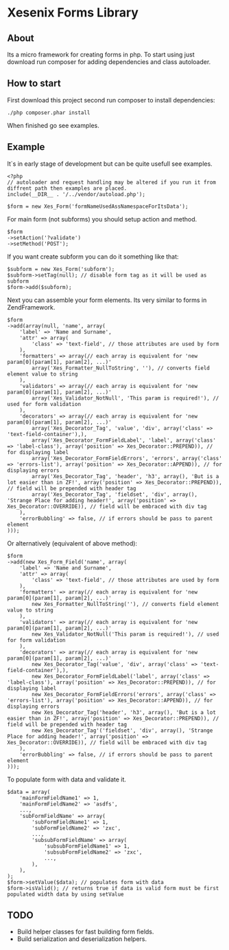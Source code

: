 Xesenix Forms Library
====================

About
---------------------

Its a micro framework for creating forms in php.
To start using just download run composer for adding dependencies and class autoloader.


How to start
---------------------

First download this project second run composer to install dependencies:

	./php composer.phar install

When finished go see examples.


Example
---------------------

It`s in early stage of development but can be quite usefull see examples.

	<?php
	// autoloader and request handling may be altered if you run it from diffrent path then examples are placed.
	include(__DIR__ . '/../vendor/autoload.php');
	
	$form = new Xes_Form('formNameUsedAssNamespaceForItsData');

For main form (not subforms) you should setup action and method. 

	$form
	->setAction('?validate')
	->setMethod('POST');

If you want create subform you can do it something like that:

	$subform = new Xes_Form('subform');
	$subform->setTag(null); // disable form tag as it will be used as subform
	$form->add($subform);

Next you can assemble your form elements. Its very similar to forms in ZendFramework.

	$form
	->add(array(null, 'name', array(
		'label' => 'Name and Surname',
		'attr' => array(
			'class' => 'text-field', // those attributes are used by form
		),
		'formatters' => array(// each array is equivalent for 'new param[0](param[1], param[2], ...)'
			array('Xes_Formatter_NullToString', ''), // converts field element value to string 
		),
		'validators' => array(// each array is equivalent for 'new param[0](param[1], param[2], ...)'
			array('Xes_Validator_NotNull', 'This param is required!'), // used for form validation
		),
		'decorators' => array(// each array is equivalent for 'new param[0](param[1], param[2], ...)'
			array('Xes_Decorator_Tag', 'value', 'div', array('class' => 'text-field-container'),),
			array('Xes_Decorator_FormFieldLabel', 'label', array('class' => 'label-class'), array('position' => Xes_Decorator::PREPEND)), // for displaying label
			array('Xes_Decorator_FormFieldErrors', 'errors', array('class' => 'errors-list'), array('position' => Xes_Decorator::APPEND)), // for displaying errors
			array('Xes_Decorator_Tag', 'header', 'h3', array(), 'But is a lot easier than in ZF!', array('position' => Xes_Decorator::PREPEND)), // field will be prepended with header tag
			array('Xes_Decorator_Tag', 'fieldset', 'div', array(), 'Strange Place for adding header!', array('position' => Xes_Decorator::OVERRIDE)), // field will be embraced with div tag
		),
		'errorBubbling' => false, // if errors should be pass to parent element
	)));

Or alternatively (equivalent of above method):

	$form
	->add(new Xes_Form_Field('name', array(
		'label' => 'Name and Surname',
		'attr' => array(
			'class' => 'text-field', // those attributes are used by form
		),
		'formatters' => array(// each array is equivalent for 'new param[0](param[1], param[2], ...)'
			new Xes_Formatter_NullToString(''), // converts field element value to string 
		),
		'validators' => array(// each array is equivalent for 'new param[0](param[1], param[2], ...)'
			new Xes_Validator_NotNull('This param is required!'), // used for form validation
		),
		'decorators' => array(// each array is equivalent for 'new param[0](param[1], param[2], ...)'
			new Xes_Decorator_Tag('value', 'div', array('class' => 'text-field-container'),),
			new Xes_Decorator_FormFieldLabel('label', array('class' => 'label-class'), array('position' => Xes_Decorator::PREPEND)), // for displaying label
			new Xes_Decorator_FormFieldErrors('errors', array('class' => 'errors-list'), array('position' => Xes_Decorator::APPEND)), // for displaying errors
			new Xes_Decorator_Tag('header', 'h3', array(), 'But is a lot easier than in ZF!', array('position' => Xes_Decorator::PREPEND)), // field will be prepended with header tag
			new Xes_Decorator_Tag'('fieldset', 'div', array(), 'Strange Place for adding header!', array('position' => Xes_Decorator::OVERRIDE)), // field will be embraced with div tag
		),
		'errorBubbling' => false, // if errors should be pass to parent element
	)));
 
 To populate form with data and validate it.
 
	$data = array(
		'mainFormFieldName1' => 1,
		'mainFormFieldName2' => 'asdfs',
		...,
		'subFormFieldName' => array(
			'subFormFieldName1' => 1,
			'subFormFieldName2' => 'zxc',
			...,
			'subsubFormFieldName' => array(
				'subsubFormFieldName1' => 1,
				'subsubFormFieldName2' => 'zxc',
				...,
			),
		),
	);
	$form->setValue($data); // populates form with data
	$form->isValid(); // returns true if data is valid form must be first populated width data by using setValue
 
TODO
---------------------

* Build helper classes for fast building form fields. 
* Build serialization and deserialization helpers.